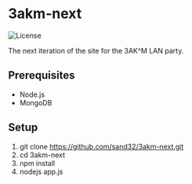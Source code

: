 3akm-next
=========

![](https://img.shields.io/badge/license-zlib%2Flibpng-blue.svg "License")

The next iteration of the site for the 3AK^M LAN party.

Prerequisites
-------------
* Node.js
* MongoDB

Setup
-----
1. git clone https://github.com/sand32/3akm-next.git
2. cd 3akm-next
3. npm install
4. nodejs app.js
